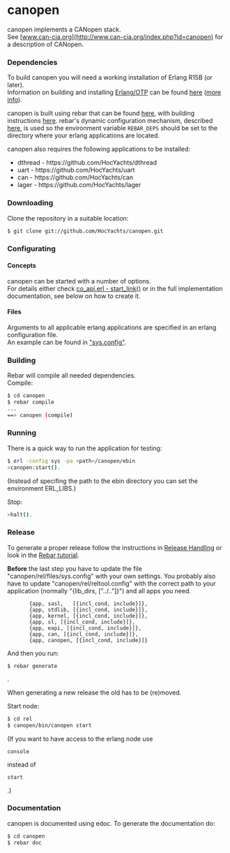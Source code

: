 canopen
=====

canopen implements a CANopen stack.<br/>
See [www.can-cia.org](http://www.can-cia.org/index.php?id=canopen) for a description of CANopen.

### Dependencies

To build canopen you will need a working installation of Erlang R15B (or
later).<br/>
Information on building and installing [Erlang/OTP](http://www.erlang.org)
can be found [here](https://github.com/erlang/otp/wiki/Installation)
([more info](https://github.com/erlang/otp/blob/master/INSTALL.md)).

canopen is built using rebar that can be found [here](https://github.com/rebar/rebar), with building instructions [here](https://github.com/rebar/rebar/wiki/Building-rebar). rebar's dynamic configuration mechanism, described [here](https://github.com/rebar/rebar/wiki/Dynamic-configuration), is used so the environment variable `REBAR_DEPS` should be set to the directory where your erlang applications are located.

canopen also requires the following applications to be installed:
<ul>
<li>dthread - https://github.com/HocYachts/dthread</li>
<li>uart - https://github.com/HocYachts/uart</li>
<li>can - https://github.com/HocYachts/can</li>
<li>lager - https://github.com/HocYachts/lager</li>
</ul>


### Downloading

Clone the repository in a suitable location:

```sh
$ git clone git://github.com/HocYachts/canopen.git
```
### Configurating
#### Concepts

canopen can be started with a number of options.<br/>
For details either check [co_api.erl - start_link()](https://github.com/HocYachts/canopen/raw/master/src/co_api.erl) or in the full implementation documentation, see below on how to create it.

#### Files

Arguments to all applicable erlang applications are specified in an erlang configuration file.<br/>
An example can be found in ["sys.config"](https://github.com/HocYachts/canopen/raw/master/sys.config).<br/>


### Building

Rebar will compile all needed dependencies.<br/>
Compile:

```sh
$ cd canopen
$ rebar compile
...
==> canopen (compile)
```

### Running

There is a quick way to run the application for testing:

```sh
$ erl -config sys -pa <path>/canopen/ebin
>canopen:start().
```
(Instead of specifing the path to the ebin directory you can set the environment ERL_LIBS.)

Stop:

```sh
>halt().
```

### Release

To generate a proper release follow the instructions in [Release Handling](https://github.com/basho/rebar/wiki/Release-handling) or look in the [Rebar tutorial](http://www.metabrew.com/article/erlang-rebar-tutorial-generating-releases-upgrades).

<b>Before</b> the last step you have to update the file "canopen/rel/files/sys.config" with your own settings.
You probably also have to update "canopen/rel/reltool.config" with the correct path to your application (normally "{lib_dirs, ["../.."]}") and all apps you need.
```
       {app, sasl,   [{incl_cond, include}]},
       {app, stdlib, [{incl_cond, include}]},
       {app, kernel, [{incl_cond, include}]},
       {app, sl, [{incl_cond, include}]},
       {app, eapi, [{incl_cond, include}]},
       {app, can, [{incl_cond, include}]},
       {app, canopen, [{incl_cond, include}]}
```


And then you run: 
```
$ rebar generate
```
.

When generating a new release the old has to be (re)moved.

Start node:

```sh
$ cd rel
$ canopen/bin/canopen start
```

(If you want to have access to the erlang node use 
``` 
console 
```
instead of 
``` 
start
```
.)

### Documentation

canopen is documented using edoc. To generate the documentation do:

```sh
$ cd canopen
$ rebar doc
```


